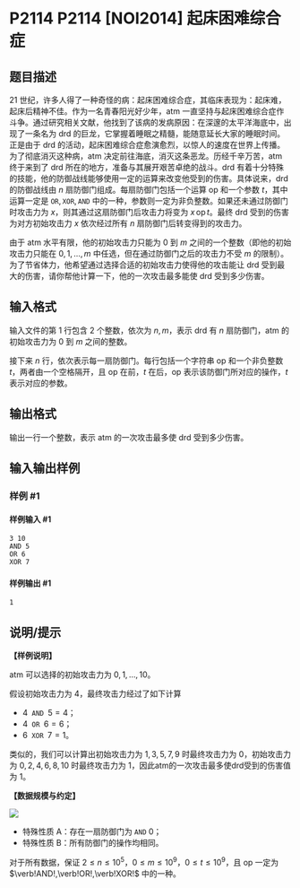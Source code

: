 # P2114 P2114 [NOI2014] 起床困难综合症

## 题目描述

$21$ 世纪，许多人得了一种奇怪的病：起床困难综合症，其临床表现为：起床难，起床后精神不佳。作为一名青春阳光好少年，atm 一直坚持与起床困难综合症作斗争。通过研究相关文献，他找到了该病的发病原因：在深邃的太平洋海底中，出现了一条名为 drd 的巨龙，它掌握着睡眠之精髓，能随意延长大家的睡眠时间。正是由于 drd 的活动，起床困难综合症愈演愈烈，以惊人的速度在世界上传播。为了彻底消灭这种病，atm 决定前往海底，消灭这条恶龙。历经千辛万苦，atm 终于来到了 drd 所在的地方，准备与其展开艰苦卓绝的战斗。drd 有着十分特殊的技能，他的防御战线能够使用一定的运算来改变他受到的伤害。具体说来，drd 的防御战线由 $n$ 扇防御门组成。每扇防御门包括一个运算 $\text{op}$ 和一个参数 $t$，其中运算一定是 $\texttt{OR},\texttt{XOR},\texttt{AND}$ 中的一种，参数则一定为非负整数。如果还未通过防御门时攻击力为 $x$，则其通过这扇防御门后攻击力将变为 $x\,\text{op}\,t$。最终 drd 受到的伤害为对方初始攻击力 $x$ 依次经过所有 $n$ 扇防御门后转变得到的攻击力。

由于 atm 水平有限，他的初始攻击力只能为 $0$ 到 $m$ 之间的一个整数（即他的初始攻击力只能在 $0,1,\ldots,m$ 中任选，但在通过防御门之后的攻击力不受 $m$ 的限制）。为了节省体力，他希望通过选择合适的初始攻击力使得他的攻击能让 drd 受到最大的伤害，请你帮他计算一下，他的一次攻击最多能使 drd 受到多少伤害。

## 输入格式

输入文件的第 $1$ 行包含 $2$ 个整数，依次为 $n, m$，表示 drd 有 $n$ 扇防御门，atm 的初始攻击力为 $0$ 到 $m$ 之间的整数。

接下来 $n$ 行，依次表示每一扇防御门。每行包括一个字符串 $\text{op}$ 和一个非负整数 $t$，两者由一个空格隔开，且 $\text{op}$ 在前，$t$ 在后，$\text{op}$ 表示该防御门所对应的操作，$t$ 表示对应的参数。

## 输出格式

输出一行一个整数，表示 atm 的一次攻击最多使 drd 受到多少伤害。

## 输入输出样例

### 样例 #1

#### 样例输入 #1

```
3 10
AND 5
OR 6
XOR 7
```

#### 样例输出 #1

```
1
```

## 说明/提示

**【样例说明】**

atm 可以选择的初始攻击力为 $0,1,\ldots ,10$。

假设初始攻击力为 $4$，最终攻击力经过了如下计算

- $4 \texttt{ AND } 5 = 4$；
- $4 \texttt{ OR } 6 = 6$；
- $6 \texttt{ XOR } 7 = 1$。

类似的，我们可以计算出初始攻击力为 $1,3,5,7,9$ 时最终攻击力为 $0$，初始攻击力为 $0,2,4,6,8,10$ 时最终攻击力为 $1$，因此atm的一次攻击最多使drd受到的伤害值为 $1$。

**【数据规模与约定】**

![](https://cdn.luogu.com.cn/upload/image_hosting/29yj7o58.png)

- 特殊性质 $\mathrm A$：存在一扇防御门为 $\texttt{AND}~0$；
- 特殊性质 $\mathrm B$：所有防御门的操作均相同。

对于所有数据，保证 $2\le n\le 10^5$，$0\le m\le 10^9$，$0\le t\le 10^9$，且 $\mathrm{op}$ 一定为 $\verb!AND!,\verb!OR!,\verb!XOR!$ 中的一种。
